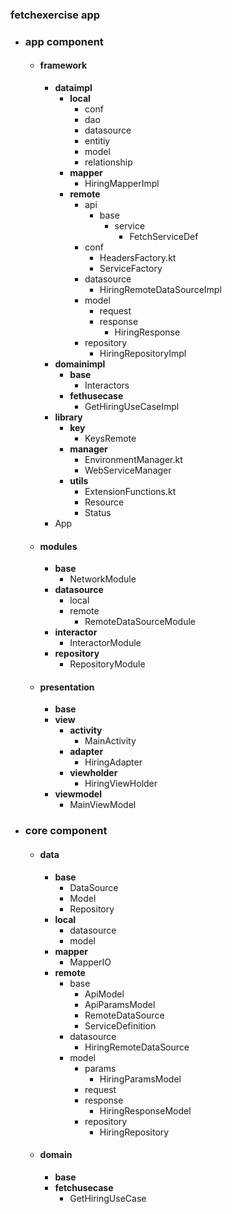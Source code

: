 ### fetchexercise app
- ### **app component**
	- #### **framework**
		- **dataimpl**
			- **local**
				- conf
				- dao
				- datasource
				- entitiy
				- model
				- relationship
			- **mapper**
				- HiringMapperImpl
			- **remote**
				- api
					- base
						- service
							- FetchServiceDef
				- conf
					- HeadersFactory.kt
					- ServiceFactory
				- datasource
					- HiringRemoteDataSourceImpl
				- model
					- request
					- response
						- HiringResponse
				- repository
					- HiringRepositoryImpl
		- **domainimpl**
			- **base**
				- Interactors
			- **fethusecase**
				- GetHiringUseCaseImpl
		- **library**
			- **key**
				- KeysRemote
			- **manager**
				- EnvironmentManager.kt
				- WebServiceManager
			- **utils**
				- ExtensionFunctions.kt
				- Resource
				- Status
		- App
	- #### **modules**
		- **base**
			- NetworkModule
		- **datasource**
			- local
			- remote
				- RemoteDataSourceModule
		- **interactor**
			- InteractorModule
		- **repository**
			- RepositoryModule
	- #### **presentation**
		- **base**
		- **view**
			- **activity**
				- MainActivity
			- **adapter**
				- HiringAdapter
			- **viewholder**
				- HiringViewHolder
		- **viewmodel**
			- MainViewModel

- ### **core component**
	- #### **data**
		- **base**
			- DataSource
			- Model
			- Repository
		- **local**
			- datasource
			- model
		- **mapper**
			- MapperIO
		- **remote**
			- base
				- ApiModel
				- ApiParamsModel
				- RemoteDataSource
				- ServiceDefinition
			- datasource
				- HiringRemoteDataSource
			- model
				- params
					- HiringParamsModel
				- request
				- response
					- HiringResponseModel
				- repository
					- HiringRepository
	- #### **domain**
		- **base**
		- **fetchusecase**
			- GetHiringUseCase
